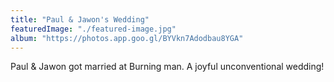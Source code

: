 ```yaml
---
title: "Paul & Jawon's Wedding"
featuredImage: "./featured-image.jpg"
album: "https://photos.app.goo.gl/BYVkn7Adodbau8YGA"
---
```

Paul & Jawon got married at Burning man. A joyful unconventional wedding!

